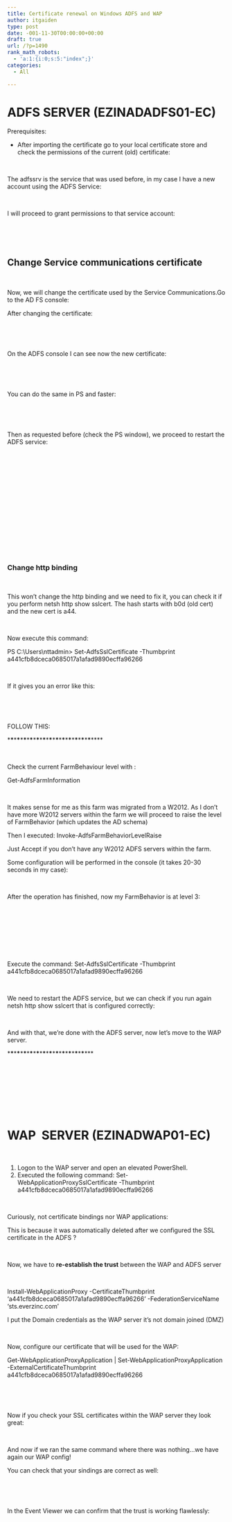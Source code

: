 ```yaml
---
title: Certificate renewal on Windows ADFS and WAP
author: itgaiden
type: post
date: -001-11-30T00:00:00+00:00
draft: true
url: /?p=1490
rank_math_robots:
  - 'a:1:{i:0;s:5:"index";}'
categories:
  - All

---
```

# ADFS SERVER (EZINADADFS01-EC)

Prerequisites:

  * After importing the certificate go to your local certificate store and check the permissions of the current (old) certificate:

&nbsp;

The adfssrv is the service that was used before, in my case I have a new account using the ADFS Service:

&nbsp;

I will proceed to grant permissions to that service account:

&nbsp;

&nbsp;

## Change Service communications certificate

&nbsp;

Now, we will change the certificate used by the Service Communications.Go to the AD FS console:

After changing the certificate:

&nbsp;

&nbsp;

On the ADFS console I can see now the new certificate:

&nbsp;

&nbsp;

You can do the same in PS and faster:

&nbsp;

&nbsp;

Then as requested before (check the PS window), we proceed to restart the ADFS service:

&nbsp;

&nbsp;

&nbsp;

&nbsp;

&nbsp;

&nbsp;

&nbsp;

&nbsp;

### Change http binding

&nbsp;

This won’t change the http binding and we need to fix it, you can check it if you perform netsh http show sslcert. The hash starts with b0d (old cert) and the new cert is a44.

&nbsp;

Now execute this command:

PS C:\Users\nttadmin> Set-AdfsSslCertificate -Thumbprint a441cfb8dceca0685017a1afad9890ecffa96266

&nbsp;

If it gives you an error like this:

&nbsp;

&nbsp;

FOLLOW THIS:

\***\***\***\***\***\***\***\***\***\***\***\***\***\***\***\***\***\***\***\***\***\***\***\***\***\***\****

&nbsp;

Check the current FarmBehaviour level with :

Get-AdfsFarmInformation

&nbsp;

It makes sense for me as this farm was migrated from a W2012. As I don’t have more W2012 servers within the farm we will proceed to raise the level of FarmBehavior (which updates the AD schema)

Then I executed: Invoke-AdfsFarmBehaviorLevelRaise

Just Accept if you don’t have any W2012 ADFS servers within the farm.

Some configuration will be performed in the console (it takes 20-30 seconds in my case):

&nbsp;

After the operation has finished, now my FarmBehavior is at level 3:

&nbsp;

&nbsp;

&nbsp;

&nbsp;

Execute the command: Set-AdfsSslCertificate -Thumbprint a441cfb8dceca0685017a1afad9890ecffa96266

&nbsp;

We need to restart the ADFS service, but we can check if you run again netsh http show sslcert that is configured correctly:

&nbsp;

And with that, we’re done with the ADFS server, now let’s move to the WAP server.

\***\***\***\***\***\***\***\***\***\***\***\***\***\***\***\***\***\***\***\***\***\***\***\***\***

&nbsp;

&nbsp;

&nbsp;

&nbsp;

# WAP  SERVER (EZINADWAP01-EC)

&nbsp;

  1. Logon to the WAP server and open an elevated PowerShell.
  2. Executed the following command: Set-WebApplicationProxySslCertificate -Thumbprint a441cfb8dceca0685017a1afad9890ecffa96266

&nbsp;

Curiously, not certificate bindings nor WAP applications:

This is because it was automatically deleted after we configured the SSL certificate in the ADFS ?

&nbsp;

Now, we have to **re-establish the trust** between the WAP and ADFS server

&nbsp;

Install-WebApplicationProxy -CertificateThumbprint ‘a441cfb8dceca0685017a1afad9890ecffa96266’ -FederationServiceName &#8216;sts.everzinc.com&#8217;

I put the Domain credentials as the WAP server it’s not domain joined (DMZ)

&nbsp;

Now, configure our certificate that will be used for the WAP:

Get-WebApplicationProxyApplication | Set-WebApplicationProxyApplication -ExternalCertificateThumbprint a441cfb8dceca0685017a1afad9890ecffa96266

&nbsp;

&nbsp;

Now if you check your SSL certificates within the WAP server they look great:

&nbsp;

And now if we ran the same command where there was nothing…we have again our WAP config!

You can check that your sindings are correct as well:

&nbsp;

&nbsp;

In the Event Viewer we can confirm that the trust is working flawlessly:

&nbsp;

&nbsp;

&nbsp;

&nbsp;

&nbsp;